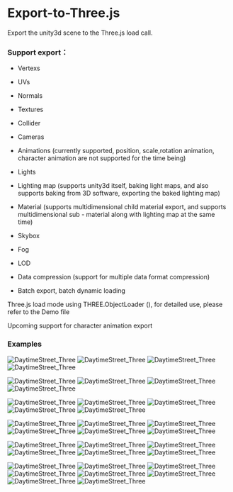 # Export-to-Three.js

Export the unity3d scene to the Three.js load call.

### Support export： ###

* Vertexs

* UVs

* Normals

* Textures

* Collider

* Cameras

* Animations (currently supported, position, scale,rotation animation, character animation are not supported for the time being)

* Lights

* Lighting map (supports unity3d itself, baking light maps, and also supports baking from 3D software, exporting the baked lighting map)

* Material (supports multidimensional child material export, and supports multidimensional sub - material along with lighting map at the same time)

* Skybox

* Fog

* LOD

* Data compression (support for multiple data format compression)

* Batch export, batch dynamic loading

Three.js load mode using THREE.ObjectLoader (), for detailed use, please refer to the Demo file

Upcoming support for character animation export

### Examples
![DaytimeStreet_Three](https://github.com/LucasEvanHello/Export-to-Three.js/blob/master/Examples/DaytimeStreet_Three.js_01.JPG)
![DaytimeStreet_Three](https://github.com/LucasEvanHello/Export-to-Three.js/blob/master/Examples/DaytimeStreet_Three.js_02.jpg)
![DaytimeStreet_Three](https://github.com/LucasEvanHello/Export-to-Three.js/blob/master/Examples/DaytimeStreet_Three.js_03.jpg)
![DaytimeStreet_Three](https://github.com/LucasEvanHello/Export-to-Three.js/blob/master/Examples/DaytimeStreet_Three.js_04.jpg)

![DaytimeStreet_Three](https://github.com/LucasEvanHello/Export-to-Three.js/blob/master/Examples/DaytimeStreet_Unity_01.JPG)
![DaytimeStreet_Three](https://github.com/LucasEvanHello/Export-to-Three.js/blob/master/Examples/DaytimeStreet_Unity_02.jpg)
![DaytimeStreet_Three](https://github.com/LucasEvanHello/Export-to-Three.js/blob/master/Examples/DaytimeStreet_Unity_03.jpg)
![DaytimeStreet_Three](https://github.com/LucasEvanHello/Export-to-Three.js/blob/master/Examples/DaytimeStreet_Unity_04.jpg)

![DaytimeStreet_Three](https://github.com/LucasEvanHello/Export-to-Three.js/blob/master/Examples/Empty_Three.js_01.JPG)
![DaytimeStreet_Three](https://github.com/LucasEvanHello/Export-to-Three.js/blob/master/Examples/Empty_Three.js_02.JPG)
![DaytimeStreet_Three](https://github.com/LucasEvanHello/Export-to-Three.js/blob/master/Examples/Empty_Three.js_03.JPG)
![DaytimeStreet_Three](https://github.com/LucasEvanHello/Export-to-Three.js/blob/master/Examples/Empty_Unity_01.JPG)
![DaytimeStreet_Three](https://github.com/LucasEvanHello/Export-to-Three.js/blob/master/Examples/Empty_Unity_02.JPG)

![DaytimeStreet_Three](https://github.com/LucasEvanHello/Export-to-Three.js/blob/master/Examples/Export_To_Three.js_01.jpg)
![DaytimeStreet_Three](https://github.com/LucasEvanHello/Export-to-Three.js/blob/master/Examples/Export_To_Three.js_02.jpg)
![DaytimeStreet_Three](https://github.com/LucasEvanHello/Export-to-Three.js/blob/master/Examples/Export_To_Three.js_03.jpg)
![DaytimeStreet_Three](https://github.com/LucasEvanHello/Export-to-Three.js/blob/master/Examples/Export_To_Three.js_04.jpg)
![DaytimeStreet_Three](https://github.com/LucasEvanHello/Export-to-Three.js/blob/master/Examples/Export_To_Three.js_05.jpg)
![DaytimeStreet_Three](https://github.com/LucasEvanHello/Export-to-Three.js/blob/master/Examples/Export_To_Three.js_06.jpg)

![DaytimeStreet_Three](https://github.com/LucasEvanHello/Export-to-Three.js/blob/master/Examples/ThreeDoneStealth_Three.js_01.JPG)
![DaytimeStreet_Three](https://github.com/LucasEvanHello/Export-to-Three.js/blob/master/Examples/ThreeDoneStealth_Three.js_02.jpg)
![DaytimeStreet_Three](https://github.com/LucasEvanHello/Export-to-Three.js/blob/master/Examples/ThreeDoneStealth_Three.js_03.jpg)
![DaytimeStreet_Three](https://github.com/LucasEvanHello/Export-to-Three.js/blob/master/Examples/ThreeDoneStealth_Unity_01.JPG)
![DaytimeStreet_Three](https://github.com/LucasEvanHello/Export-to-Three.js/blob/master/Examples/ThreeDoneStealth_Unity_02.jpg)
![DaytimeStreet_Three](https://github.com/LucasEvanHello/Export-to-Three.js/blob/master/Examples/ThreeDoneStealth_Unity_03.jpg)

![DaytimeStreet_Three](https://github.com/LucasEvanHello/Export-to-Three.js/blob/master/Examples/ThreeHangar_Three.js_01.JPG)
![DaytimeStreet_Three](https://github.com/LucasEvanHello/Export-to-Three.js/blob/master/Examples/ThreeHangar_Three.js_02.jpg)
![DaytimeStreet_Three](https://github.com/LucasEvanHello/Export-to-Three.js/blob/master/Examples/ThreeHangar_Three.js_03.jpg)
![DaytimeStreet_Three](https://github.com/LucasEvanHello/Export-to-Three.js/blob/master/Examples/ThreeHangar_Three.js_04.jpg)
![DaytimeStreet_Three](https://github.com/LucasEvanHello/Export-to-Three.js/blob/master/Examples/ThreeHangar_Three.js_05.jpg)
![DaytimeStreet_Three](https://github.com/LucasEvanHello/Export-to-Three.js/blob/master/Examples/ThreeHangar_Unity_01.JPG)
![DaytimeStreet_Three](https://github.com/LucasEvanHello/Export-to-Three.js/blob/master/Examples/ThreeHangar_Unity_02.jpg)
![DaytimeStreet_Three](https://github.com/LucasEvanHello/Export-to-Three.js/blob/master/Examples/ThreeHangar_Unity_03.jpg)
